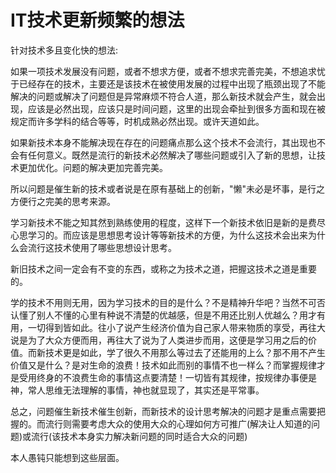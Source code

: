 # IT技术更新频繁的想法


针对技术多且变化快的想法:

如果一项技术发展没有问题，或者不想求方便，或者不想求完善完美，不想追求忧于已经存在的技术，主要还是该技术在被使用发展的过程中出现了瓶颈出现了不能解决的问题或解决了问题但是异常麻烦不符合人道，那么新技术就会产生，就会出现，应该是必然出现，应该只是时间问题，这里的出现会牵扯到很多方面和现在被规定而许多学科的结合等等，时机成熟必然出现。或许天道如此。

如果新技术本身不能解决现在存在的问题痛点那么这个技术不会流行，其出现也不会有任何意义。既然是流行的新技术必然解决了哪些问题或引入了新的思想，让技术更加优化。问题的解决更加完善完美。

所以问题是催生新的技术或者说是在原有基础上的创新，"懒"未必是坏事，是行之方便行之完美的思考来源。

学习新技术不能之知其然到熟练使用的程度，这样下一个新技术依旧是新的是费尽心思学习的。而应该是思想思考设计等等新技术的方便，为什么这技术会出来为什么会流行这技术使用了哪些思想设计思考。

新旧技术之间一定会有不变的东西，或称之为技术之道，把握这技术之道是重要的。

学的技术不用则无用，因为学习技术的目的是什么？不是精神升华吧？当然不可否认懂了别人不懂的心里有种说不清楚的优越感，但是不用还比别人优越么？用才有用，一切得到皆如此。往小了说产生经济价值为自己家人带来物质的享受，再往大说是为了大众方便而用，再往大了说为了人类进步而用，这便是学习用之后的价值。而新技术更是如此，学了很久不用那么等过去了还能用的上么？那不用不产生价值又是什么？是对生命的浪费！技术如此而别的事情不也一样么？而掌握规律才是受用终身的不浪费生命的事情这点要清楚！一切皆有其规律，按规律办事便是神，常人思维无法理解的事情，神也就显现了，其实还是平常事。

总之，问题催生新技术催生创新，而新技术的设计思考解决的问题才是重点需要把握的。而流行则需要考虑大众的使用大众的心理如何方可推广(解决让人知道的问题)或流行(该技术本身实力解决新问题的同时适合大众的问题)

本人愚钝只能想到这些层面。


